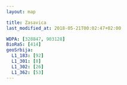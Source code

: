 ```yaml
---
layout: map

title: Zasavica
last_modified_at: 2018-05-21T00:02:47+02:00

WDPA: [328847, 903128]
BioRaS: [414]
geoSrbija:
  L1_183: [92]
  L1_301: [8]
  L1_302: [26]
  L1_362: [53]
---
```

